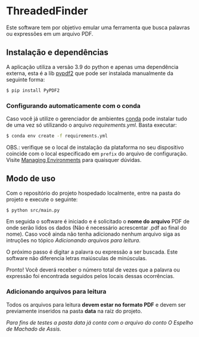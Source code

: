 # ThreadedFinder

Este software tem por objetivo emular uma ferramenta que busca palavras ou expressões em um arquivo PDF.

## Instalação e dependências

A aplicação utiliza a versão 3.9 do python e apenas uma dependência externa, esta é a lib [pypdf2](https://pypi.org/project/PyPDF2/) que pode ser instalada manualmente da seguinte forma:

```sh
$ pip install PyPDF2
```

### Configurando automaticamente com o conda

Caso você já utilize o gerenciador de ambientes [conda](https://www.anaconda.com/products/distribution) pode instalar tudo de uma vez só utilizando o arquivo _requirements.yml_. Basta executar:

```sh
$ conda env create -f requirements.yml 
```

OBS.: verifique se o local de instalação da plataforma no seu dispositivo coincide com o local especificado em ```prefix``` do arquivo de configuração.
Visite [Managing Environments](https://conda.io/projects/conda/en/latest/user-guide/tasks/manage-environments.html) para quaisquer dúvidas.

## Modo de uso

Com o repositório do projeto hospedado localmente, entre na pasta do projeto e execute o seguinte:

```sh
$ python src/main.py
```

Em seguida o software é iniciado e é solicitado o __nome do arquivo__ PDF de onde serão lidos os dados (Não é necessário acrescentar .pdf ao final do nome). Caso você ainda não tenha adicionado nenhum arquivo siga as intruções no tópico _Adicionando arquivos para leitura_.

O próximo passo é digitar a palavra ou expressão a ser buscada. Este software não diferencia letras maiúsculas de minúsculas.

Pronto! Você deverá receber o número total de vezes que a palavra ou expressão foi encontrada seguidos pelos locais dessas ocorrências.

### Adicionando arquivos para leitura

Todos os arquivos para leitura __devem estar no formato PDF__ e devem ser previamente inseridos na pasta __data__ na raíz do projeto.

_Para fins de testes a pasta data já conta com o arquivo do conto O Espelho de Machado de Assis._
